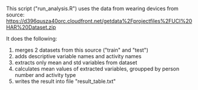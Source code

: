 This script ("run_analysis.R") uses the data from wearing devices from source: https://d396qusza40orc.cloudfront.net/getdata%2Fprojectfiles%2FUCI%20HAR%20Dataset.zip 

It does the following:
1) merges 2 datasets from this source ("train" and "test")
2) adds descriptive variable names and activity names 
3) extracts only mean and std variables from dataset
4) calculates mean values of extracted variables, groupped by person number and activity type
5) writes the result into file "result_table.txt"
